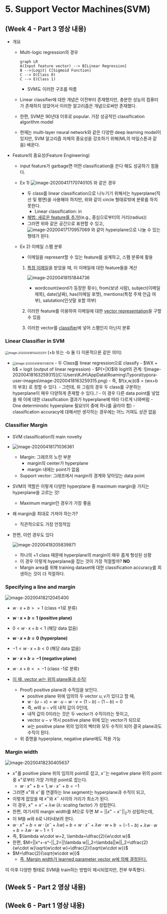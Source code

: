 # 5. Support Vector Machines(SVM)

## (Week 4 - Part 3 영상 내용)

- 개요
  - Multi-logic regression의 경우

    ```mermaid
    graph LR
    A(Input feature vector) --> B[Linear Regression]
    B -->|Logit| C[Sigmoid Function]
    C --> D(Class 0)
    C --> E(Class 1)
    ```

    - SVM도 이러한 구조를 따름

  - Linear classifier에 대한 개념은 이전부터 존재했지만, 충분한 성능의 컴퓨터가 존재하지 않았어서 이러한 알고리즘은 개념으로써만 존재했다.

  - 한편, SVM은 90년대 이후로 popular. 가장 성공적인 classification algorithm model

  - 현재는 multi-layer neural network와 같은 다양한 deep learning model이 있지만, SVM 알고리즘 자체의 중요성을 강조하기 위해(ML의 마일스톤과 같음) 배운다.

- Feature의 중요성(Feature Engineering)

  - input feature가 garbage면 어떤 classification을 쓴다 해도 성공하기 힘들다.

  - Ex 1) ![image-20200417170740105](C:\Users\KJH\AppData\Roaming\Typora\typora-user-images\image-20200417170740105.png) 와 같은 경우

    - 두 class를 linear classification으로 나누기기 위해서는 hyperplane(직선 및 평면)을 사용해야 하지만, 위와 같이 circle 형태로밖에 분류를 하지 못한다.
      - Linear classification: in
    - <u>해법: 새로운 feature를 추가!</u>(e.g., 중심으로부터의 거리(radius))
    - 그러면 위와 같은 공간으로 표현할 수 있고,![image-20200417170957069](C:\Users\KJH\AppData\Roaming\Typora\typora-user-images\image-20200417170957069.png) 와 같이 hyperplane으로 나눌 수 있는 형태가 된다.

  - Ex 2) 이메일 스팸 분류

    - 이메일을 represent할 수 있는 feature를 설계하고, 스팸 분류에 활용

    1. <u>특정 이메일</u>을 받았을 때, 이 이메일에 대한 feature들을 계산

       ![image-20200418151844736](C:\Users\KJH\AppData\Roaming\Typora\typora-user-images\image-20200418151844736.png) 

       - wordcount(word가 등장한 횟수), from(보낸 사람), subject(이메일 제목), date(날짜), has(이메일 포맷), mentions(특정 주제 언급 여부), salutation(인삿말 포함 여부)

    2. 이러한 feature를 이용하여 이메일에 대한 <u>vector representation</u>을 구할 수 있음

    3. 이러한 vector를 <u>classifier</u>에 넣어 스팸인지 아닌지 분류

### Linear Classifier in SVM

<img src="C:\Users\KJH\AppData\Roaming\Typora\typora-user-images\image-20200418154202311.png" alt="image-20200418154202311" style="zoom:67%;" /> (+b 또는 -b 둘 다 이론적으론 같은 의미)

- <img src="C:\Users\KJH\AppData\Roaming\Typora\typora-user-images\image-20200418161138078.png" alt="image-20200418161138078" style="zoom:67%;" /> 
  - 두 Class를 linear regression으로 classify
  - $WX + b$ = logit (output of linear regression)
    - $P(+|X)$와 logit의 관계: ![image-20200418163259315](C:\Users\KJH\AppData\Roaming\Typora\typora-user-images\image-20200418163259315.png) 
  - 즉, $f(x,w,b)$ = (wx+b 의 부호) 로 정할 수 있다.
  - 그런데, 위 그림의 경우 두 class를 구분하는 hyperplane이 매우 다양하게 존재할 수 있다..!
    - 이 경우 다른 data point를 넣었을 때 이에 대한 classification 결과가 hyperplane에 따라 다르게 나와버림
      - One deterministic hyperplane 필요!(이 중에 하나를 골라야 함)
    - classification accuracy에 대해서만 생각하는 경우에는 어느 거여도 상관 없음

### Classifier Margin

- SVM classification의 main novelty

- ![image-20200418171036361](C:\Users\KJH\AppData\Roaming\Typora\typora-user-images\image-20200418171036361.png)  

  - Margin: 그래프의 노란 부분
    - margin의 center가 hyperplane
    - margin 내에는 point가 없음
  - Support vector: 그래프에서 margin의 경계와 닿아있는 data point

- SVM의 역할은 이렇게 다양한 hyperplane 중 maximum margin을 가지는 hyperplane을 고르는 것!

  - Maximum margin인 경우가 가장 좋음

- 왜 margin을 최대로 가져야 하는가?

  - 직관적으로도 가장 안정적임

- 한편, 이런 경우도 있다

  ![image-20200418205839871](C:\Users\KJH\AppData\Roaming\Typora\typora-user-images\image-20200418205839871.png) 

  - 하나의 +1 class 때문에 hyperplane의 margin이 매우 좁게 형성된 상황
  - 이 경우 이렇게 hyperplane을 잡는 것이 가장 적절할까? **NO**
  - Margin area를 위해 training dataset에 대한 classification accuracy를 희생하는 것이 더 적절하다.

### Specifying a line and margin

![image-20200418212045400](C:\Users\KJH\AppData\Roaming\Typora\typora-user-images\image-20200418212045400.png) 

- $w\cdot x+b>=1$ (class +1로 분류)

- **$w\cdot x+b=1$ (positive plane)**
- $0<w\cdot x+b<1$ (해당 data 없음)
- **$w\cdot x+b=0$ (hyperplane)**
- $-1<w\cdot x+b<0$ (해당 data 없음)
- **$w\cdot x+b=-1$ (negative plane)**
- $w\cdot x+b<=-1$ (class -1로 분류)
- <u>이 때, vector $w$는 위의 plane들과 수직!</u>
  - Proof) positive plane과 수직임을 보인다.
    - positive plane 위에 임의의 두 vector $u, v$가 있다고 할 때,
    - $w\cdot (u-v) = w\cdot u - w\cdot v = (1-b) - (1-b) = 0$
    - 즉, $w$와 $u-v$의 내적 값이 0인데,
    - 내적 값이 0이라는 것은 두 vector가 수직이라는 뜻이고, 
    - vector $u-v$ 역시 positive plane 위에 있는 vector가 되므로
    - $w$는 positive plane 위의 임의의 벡터와 모두 수직이 되어 결국 plane과도 수직이 된다.
  - 위 증명을 hyperplane, negative plane에도 적용 가능

### Margin width

![image-20200418230405637](C:\Users\KJH\AppData\Roaming\Typora\typora-user-images\image-20200418230405637.png) 

- $x^+$를 positive plane 위의 임의의 point로 잡고, $x^-$는 negative plane 위의 point 중 $x^+$로부터 가장 가까운 point로 잡는다.
  - $w\cdot x^++b=1, w\cdot x^-+b=-1$
- 그러면 $x^+$와 $x^-$를 연결하는 line segment는 hyperplane과 수직이 되고,
- 이렇게 잡았을 때 $x^+$와 $x^-$ 사이의 거리가 최소가 된다.
- 이 경우, $x^+ = x^- + \lambda w$ ($\lambda$: scaling factor) 가 성립한다.
- 한편, 여기서의 margin width를 $M$으로 두면 $M=||x^+-x^-||_2$가 성립하는데,
- 이 $M$을 $w$와 $b$로 나타내보려 한다.
- $w\cdot x^++b=w\cdot(x^- + \lambda w)+b=w\cdot x^-+\lambda w\cdot w+b$
  $=(-1-b)+\lambda w\cdot w+b=\lambda w\cdot w-1=1$
- 즉, $\lambda w\cdot w=2, \lambda=\dfrac{2}{w\cdot w}$
- 한편, $M=||x^+-x^-||_2=||\lambda w||_2=\lambda||w||_2=\dfrac{2}{w\cdot w}\sqrt{w\cdot w}=\dfrac{2}{\sqrt{w\cdot w}}$
- $M=\dfrac{2}{\sqrt{w\cdot w}}$
  - <u>즉, Margin width가 learned parameter vector $w$에 의해 결정된다.</u>

이 이후 다양한 형태로 SVM을 train하는 방법이 제시되었지만, 전부 부족했다.

## (Week 5 - Part 2 영상 내용)

## (Week 6 - Part 1 영상 내용)